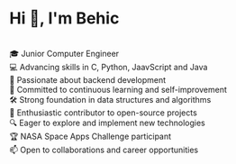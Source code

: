 <h1>Hi 👋, I'm Behic</h1>
<br>
🎓 Junior Computer Engineer 
<br>
💻 Advancing skills in C, Python, JaavScript and Java
<br>
🚀 Passionate about backend development
<br>
🌱 Committed to continuous learning and self-improvement
<br>
🛠️ Strong foundation in data structures and algorithms
<br>
🤝 Enthusiastic contributor to open-source projects
<br>
🔍 Eager to explore and implement new technologies
<br>
🏆 NASA Space Apps Challenge participant
<br>
📫 Open to collaborations and career opportunities
<br>
